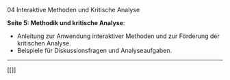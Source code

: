04 Interaktive Methoden und Kritische Analyse

**Seite 5: Methodik und kritische Analyse**:

- Anleitung zur Anwendung interaktiver Methoden und zur Förderung der kritischen Analyse.
- Beispiele für Diskussionsfragen und Analyseaufgaben.

---
[[]]